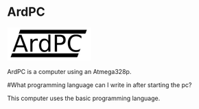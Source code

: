 # ArdPC
![alt][logo]

[logo]: https://raw.githubusercontent.com/nasOS-official/ArdPC/main/ardpc_logo.png "Logo"

ArdPC is a computer using an Atmega328p.

#What programming language can I write in after starting the pc?

This computer uses the basic programming language.
